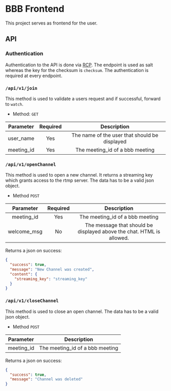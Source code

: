 # BBB Frontend

This project serves as frontend for the user.

## API

### Authentication
Authentication to the API is done via [RCP](https://github.com/myOmikron/rcp).
The endpoint is used as salt whereas the key for the checksum is `checksum`.
The authentication is required at every endpoint.

### `/api/v1/join`

This method is used to validate a users request and if successful, forward to `watch`.

- Method: `GET`

Parameter  | Required | Description
:---:      | :---:    | :---:
user_name  | Yes      | The name of the user that should be displayed
meeting_id | Yes      | The meeting_id of a bbb meeting

### `/api/v1/openChannel`

This method is used to open a new channel. It returns a streaming key which grants access to the rtmp server.
The data has to be a valid json object.

- Method `POST`

Parameter   | Required | Description
:---:       | :---:    | :---:
meeting_id  | Yes      | The meeting_id of a bbb meeting
welcome_msg | No       | The message that should be displayed above the chat. HTML is allowed.

Returns a json on success:
```json
{
  "success": true,
  "message": "New Channel was created",
  "content": {
    "streaming_key": "streaming_key"
  }
}
```

### `/api/v1/closeChannel`

This method is used to close an open channel. The data has to be a valid json object.

- Method `POST`

Parameter  | Description
:---:      | :---:
meeting_id | The meeting_id of a bbb meeting

Returns a json on success:
```json
{
  "success": true,
  "message": "Channel was deleted"
}
```